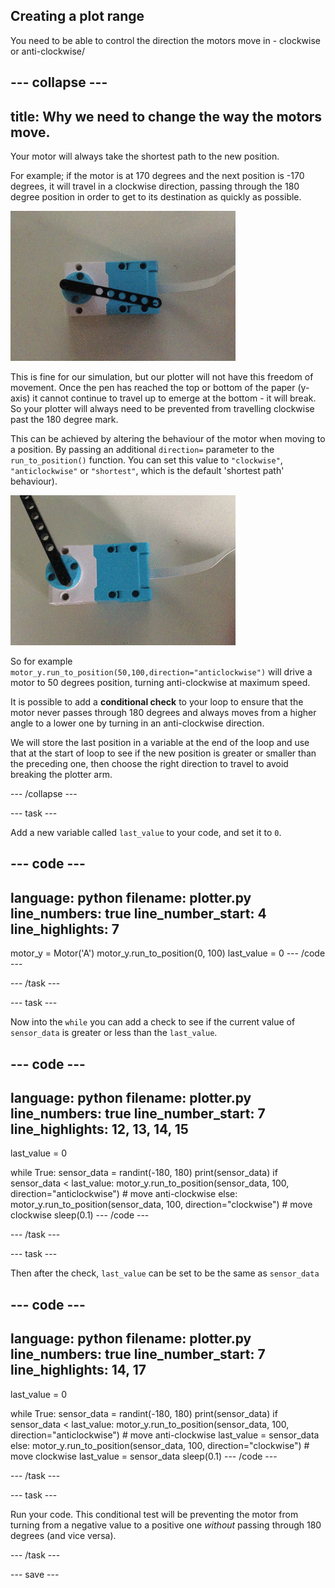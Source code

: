 ## Creating a plot range

You need to be able to control the direction the motors move in - clockwise or anti-clockwise/

--- collapse ---
---
title: Why we need to change the way the motors move.
---

Your motor will always take the shortest path to the new position. 

For example; if the motor is at 170 degrees and the next position is -170 degrees, it will travel in a clockwise direction, passing through the 180 degree position in order to get to its destination as quickly as possible. 

![A movie clip showing a LEGO motor with a black beam element attached. The motor is turning and the attached beam rotating like a clock hand in response to the data. The motor  turns through a full 360 degrees, travelling clockwise and anti-clockwise and sometimes passing through the zero position in either direction.](images/motor_through_zero.gif)

This is fine for our simulation, but our plotter will not have this freedom of movement. Once the pen has reached the top or bottom of the paper (y-axis) it cannot continue to travel up to emerge at the bottom - it will break. So your plotter will always need to be prevented from travelling clockwise past the 180 degree mark.

This can be achieved by altering the behaviour of the motor when moving to a position. By passing an additional `direction=` parameter to the `run_to_position()` function. You can set this value to `"clockwise"`, `"anticlockwise"` or `"shortest"`, which is the default 'shortest path' behaviour).

![A movie clip showing a LEGO motor with a black beam element attached. The motor is turning and the attached beam rotating like a clock hand in response to the data. The motor only turns between 0 and 180 degrees, but never passes through zero.](images/motor_not_zero.gif)

So for example `motor_y.run_to_position(50,100,direction="anticlockwise")` will drive a motor to 50 degrees position, turning anti-clockwise at maximum speed.

It is possible to add a **conditional check** to your loop to ensure that the motor never passes through 180 degrees and always moves from a higher angle to a lower one by turning in an anti-clockwise direction.

We will store the last position in a variable at the end of the loop and use that at the start of loop to see if the new position is greater or smaller than the preceding one, then choose the right direction to travel to avoid breaking the plotter arm.

--- /collapse ---

--- task ---

Add a new variable called `last_value` to your code, and set it to `0`.

--- code ---
---
language: python
filename: plotter.py
line_numbers: true
line_number_start: 4
line_highlights: 7
---

motor_y = Motor('A')
motor_y.run_to_position(0, 100)
last_value = 0
--- /code ---

--- /task ---

--- task ---

Now into the `while` you can add a check to see if the current value of `sensor_data` is greater or less than the `last_value`.

--- code ---
---
language: python
filename: plotter.py
line_numbers: true
line_number_start: 7
line_highlights: 12, 13, 14, 15
---
last_value = 0

while True:
    sensor_data = randint(-180, 180)
    print(sensor_data)
    if sensor_data < last_value:
        motor_y.run_to_position(sensor_data, 100, direction="anticlockwise") # move anti-clockwise
    else:
        motor_y.run_to_position(sensor_data, 100, direction="clockwise") # move clockwise
    sleep(0.1)
--- /code ---

--- /task ---

--- task ---

Then after the check, `last_value` can be set to be the same as `sensor_data`

--- code ---
---
language: python
filename: plotter.py
line_numbers: true
line_number_start: 7
line_highlights: 14, 17 
---
last_value = 0

while True:
    sensor_data = randint(-180, 180)
    print(sensor_data)
    if sensor_data < last_value:
        motor_y.run_to_position(sensor_data, 100, direction="anticlockwise") # move anti-clockwise
        last_value = sensor_data
    else:
        motor_y.run_to_position(sensor_data, 100, direction="clockwise") # move clockwise
        last_value = sensor_data
    sleep(0.1)
--- /code ---

--- /task ---

--- task ---

Run your code. This conditional test will be preventing the motor from turning from a negative value to a positive one *without* passing through 180 degrees (and vice versa).

--- /task ---

--- save ---

